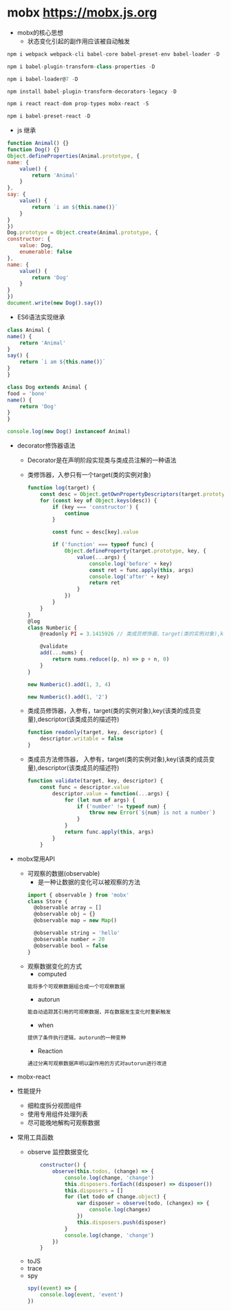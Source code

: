 # mobx https://mobx.js.org

- mobx的核心思想
  - 状态变化引起的副作用应该被自动触发

```js
npm i webpack webpack-cli babel-core babel-preset-env babel-loader -D

npm i babel-plugin-transform-class-properties -D

npm i babel-loader@7 -D

npm install babel-plugin-transform-decorators-legacy -D

npm i react react-dom prop-types mobx-react -S

npm i babel-preset-react -D
```

- js 继承

```js
function Animal() {}
function Dog() {}
Object.defineProperties(Animal.prototype, {
name: {
    value() {
        return 'Animal'
    }
},
say: {
    value() {
        return `i am ${this.name()}`
    }
}
})
Dog.prototype = Object.create(Animal.prototype, {
constructor: {
    value: Dog,
    enumerable: false
},
name: {
    value() {
        return 'Dog'
    }
}
})
document.write(new Dog().say())
```

- ES6语法实现继承

```js
class Animal {
name() {
    return 'Animal'
}
say() {
    return `i am ${this.name()}`
}
}

class Dog extends Animal {
food = 'bone'
name() {
    return 'Dog'
}
}

console.log(new Dog() instanceof Animal)
```

- decorator修饰器语法
  - Decorator是在声明阶段实现类与类成员注解的一种语法

  - 类修饰器，入参只有一个target(类的实例对象)
    ```js
    function log(target) {
        const desc = Object.getOwnPropertyDescriptors(target.prototype)
        for (const key of Object.keys(desc)) {
            if (key === 'constructor') {
                continue
            }

            const func = desc[key].value

            if ('function' === typeof func) {
                Object.defineProperty(target.prototype, key, {
                    value(...args) {
                        console.log('before' + key)
                        const ret = func.apply(this, args)
                        console.log('after' + key)
                        return ret
                    }
                })
            }
        }
    }
    @log
    class Numberic {
        @readonly PI = 3.1415926 // 类成员修饰器，target(类的实例对象),key(该类的成员变量),descriptor(该类成员的描述符)

        @validate
        add(...nums) {
            return nums.reduce((p, n) => p + n, 0)
        }
    }

    new Numberic().add(1, 3, 4)

    new Numberic().add(1, '2')
    ```
  - 类成员修饰器，入参有，target(类的实例对象),key(该类的成员变量),descriptor(该类成员的描述符)
    ```js
    function readonly(target, key, descriptor) {
        descriptor.writable = false
    }
    ```
  - 类成员方法修饰器， 入参有，target(类的实例对象),key(该类的成员变量),descriptor(该类成员的描述符)
    ```js
    function validate(target, key, descriptor) {
        const func = descriptor.value
            descriptor.value = function(...args) {
                for (let num of args) {
                    if ('number' != typeof num) {
                        throw new Error(`${num} is not a number`)
                    }
                }
                return func.apply(this, args)
            }
        }
    ```
- mobx常用API
  - 可观察的数据(observable)
    - 是一种让数据的变化可以被观察的方法
    ```js
    import { observable } from 'mobx'
    class Store {
      @observable array = []
      @observable obj = {}
      @observable map = new Map()

      @observable string = 'hello'
      @observable number = 20
      @observable bool = false
    }
    ```
  - 观察数据变化的方式
    - computed
    ```js
    能将多个可观察数据组合成一个可观察数据
    ```
    - autorun
     ```js
    能自动追踪其引用的可观察数据，并在数据发生变化时重新触发
    ```
    - when
     ```js
    提供了条件执行逻辑，autorun的一种变种
    ```
    - Reaction
     ```js
    通过分离可观察数据声明以副作用的方式对autorun进行改进
    ```
- mobx-react

- 性能提升
  - 细粒度拆分视图组件
  - 使用专用组件处理列表
  - 尽可能晚地解构可观察数据

- 常用工具函数
  - observe  监控数据变化
    ```js
        constructor() {
            observe(this.todos, (change) => {
                console.log(change, 'change')
                this.disposers.forEach((disposer) => disposer())
                this.disposers = []
                for (let todo of change.object) {
                    var disposer = observe(todo, (changex) => {
                        console.log(changex)
                    })
                    this.disposers.push(disposer)
                }
                console.log(change, 'change')
            })
        }
    ```
  - toJS
  - trace
  - spy
    ```js
    spy((event) => {
        console.log(event, 'event')
    })
    ```
